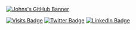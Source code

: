 [![Johns's GitHub Banner](./assets/GitHubHeader.png)](https://omulosi.github.io/johnpaul/)

[![Visits Badge](https://badges.pufler.dev/visits/omulosi/omulosi)](https:braydoncoyer.dev)
[![Twitter Badge](https://img.shields.io/badge/Twitter-Profile-informational?style=flat&logo=twitter&logoColor=white&color=1CA2F1)](https://twitter.com/jp_mulongo)
[![LinkedIn Badge](https://img.shields.io/badge/LinkedIn-Profile-informational?style=flat&logo=linkedin&logoColor=white&color=0D76A8)](https://www.linkedin.com/in/jp-mulongo/)
